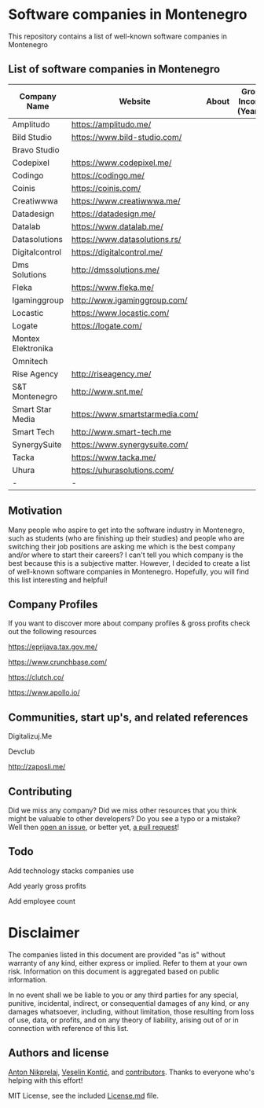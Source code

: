 # Software companies in Montenegro

This repository contains a list of well-known software companies in Montenegro

## List of software companies in Montenegro

| Company Name | Website | About | Gross Income (Yearly) | # of employees | Technology Stacks |
| --- | --- | --- | --- | --- | --- |
| Amplitudo | https://amplitudo.me/ |
| Bild Studio | https://www.bild-studio.com/ |
| Bravo Studio |
| Codepixel | https://www.codepixel.me/ |
| Codingo | https://codingo.me/ |
| Coinis | https://coinis.com/ |
| Creatiwwwa | https://www.creatiwwwa.me/ |
| Datadesign | https://datadesign.me/ |
| Datalab | https://www.datalab.me/ |
| Datasolutions | https://www.datasolutions.rs/ |
| Digitalcontrol | https://digitalcontrol.me/ |
| Dms Solutions | http://dmssolutions.me/ |
| Fleka | https://www.fleka.me/ |
| Igaminggroup | http://www.igaminggroup.com/ |
| Locastic | https://www.locastic.com/ |
| Logate | https://logate.com/ |
| Montex Elektronika |
| Omnitech |
| Rise Agency | http://riseagency.me/ |
| S&T Montenegro | http://www.snt.me/ |
| Smart Star Media | https://www.smartstarmedia.com/ |
| Smart Tech | http://www.smart-tech.me |
| SynergySuite | https://www.synergysuite.com/ |
| Tacka | https://www.tacka.me/ |
| Uhura | https://uhurasolutions.com/ |
| - | - |

## Motivation

Many people who aspire to get into the software industry in Montenegro, such as students (who are finishing up their studies) and people who are switching their job positions are asking me which is the best company and/or where to start their careers? I can't tell you which company is the best because this is a subjective matter. However, I decided to create a list of well-known software companies in Montenegro. Hopefully, you will find this list interesting and helpful!

## Company Profiles

If you want to discover more about company profiles & gross profits check out the following resources

https://eprijava.tax.gov.me/

https://www.crunchbase.com/

https://clutch.co/

https://www.apollo.io/

## Communities, start up's, and related references

Digitalizuj.Me

Devclub

http://zaposli.me/

## Contributing

Did we miss any company? Did we miss other resources that you think might be valuable to other developers? Do you see a typo or a mistake? Well then [open an issue](https://github.com/antonnikprelaj/software-companies-in-montenegro/issues/new), or better yet, [a pull request](https://github.com/antonnikprelaj/software-companies-in-montenegro/compare)!

## Todo

Add technology stacks companies use

Add yearly gross profits

Add employee count

# Disclaimer

The companies listed in this document are provided "as is" without warranty of any kind, either express or implied. Refer to them at your own risk. Information on this document is aggregated based on public information.

In no event shall we be liable to you or any third parties for any special, punitive, incidental, indirect, or consequential damages of any kind, or any damages whatsoever, including, without limitation, those resulting from loss of use, data, or profits, and on any theory of liability, arising out of or in connection with reference of this list.

## Authors and license

[Anton Nikprelaj](https://antonnikprelaj.com/), [Veselin Kontić](https://github.com/Konta1404), and [contributors](https://github.com/antonnikprelaj/software-companies-in-montenegro/graphs/contributors). Thanks to everyone who's helping with this effort!

MIT License, see the included [License.md](LICENSE) file.
